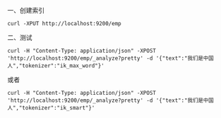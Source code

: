 一、创建索引

```shell
curl -XPUT http://localhost:9200/emp
```

二、测试

```shell
curl -H "Content-Type: application/json" -XPOST  'http://localhost:9200/emp/_analyze?pretty' -d '{"text":"我们是中国人","tokenizer":"ik_max_word"}'
```

或者

```shell
curl -H "Content-Type: application/json" -XPOST  'http://localhost:9200/emp/_analyze?pretty' -d '{"text":"我们是中国人","tokenizer":"ik_smart"}'
```